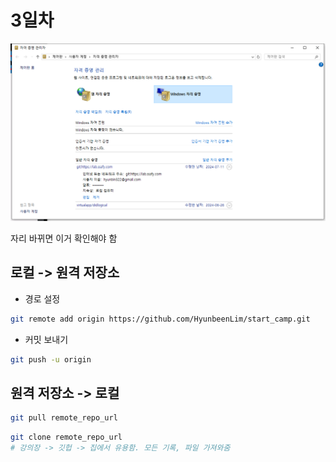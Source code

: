 # 3일차

![이미지](./자격증명.PNG)

자리 바뀌면 이거 확인해야 함



## 로컬 -> 원격 저장소

- 경로 설정

```sh
git remote add origin https://github.com/HyunbeenLim/start_camp.git
```

- 커밋 보내기
```sh
git push -u origin 
```

##  원격 저장소 -> 로컬

```sh
git pull remote_repo_url
```

```sh
git clone remote_repo_url
# 강의장 -> 깃헙 -> 집에서 유용함. 모든 기록, 파일 가져와줌
```
